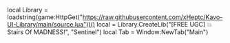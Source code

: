 local Library = loadstring(game:HttpGet("https://raw.githubusercontent.com/xHeptc/Kavo-UI-Library/main/source.lua"))()
local  = Library.CreateLib("[FREE UGC] 💥Stairs Of MADNESS!", "Sentinel")
local Tab = Window:NewTab("Main")
